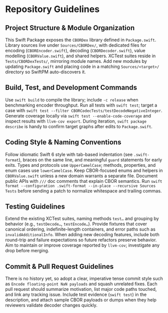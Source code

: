 # Repository Guidelines

## Project Structure & Module Organization
This Swift Package exposes the `CBORDex` library defined in `Package.swift`. Library sources live under `Sources/CBORDex/`, with dedicated files for encoding (`CBOREncoder.swift`), decoding (`CBORDecoder.swift`), value modelling (`CBORValue.swift`), and shared helpers. XCTest suites reside in `Tests/CBORDexTests/`, mirroring module names. Add new modules by updating `Package.swift` and placing code in a matching `Sources/<target>/` directory so SwiftPM auto-discovers it.

## Build, Test, and Development Commands
Use `swift build` to compile the library; include `-c release` when benchmarking encoder throughput. Run all tests with `swift test`; target a case with `swift test --filter CBORCodecTests/testDecodeNegativeInteger`. Generate coverage locally via `swift test --enable-code-coverage` and inspect results with `llvm-cov export`. During iteration, `swift package describe` is handy to confirm target graphs after edits to `Package.swift`.

## Coding Style & Naming Conventions
Follow idiomatic Swift 6 style with tab-based indentation (see `.swift-format`), braces on the same line, and meaningful `guard` statements for early exits. Types and protocols use `UpperCamelCase`; methods, properties, and enum cases use `lowerCamelCase`. Keep CBOR-focused enums and helpers in `CBORValue.swift` unless a new domain warrants a separate file. Document public APIs with `///` doc comments that explain CBOR semantics. Run `swift format --configuration .swift-format --in-place --recursive Sources Tests` before sending a patch to normalize whitespace and trailing commas.

## Testing Guidelines
Extend the existing XCTest suites, naming methods `test…` and grouping by behavior (e.g., `testDecode…`, `testEncode…`). Provide fixtures that cover canonical ordering, indefinite-length containers, and error paths such as `invalidAdditionalInfo`. When adding new decoding features, include both round-trip and failure expectations so future refactors preserve behavior. Aim to maintain or improve coverage reported by `llvm-cov`; investigate any drop before merging.

## Commit & Pull Request Guidelines
There is no history yet, so adopt a clear, imperative tense commit style such as `Encode floating-point NaN payloads` and squash unrelated fixes. Each pull request should summarize motivation, list major code paths touched, and link any tracking issue. Include test evidence (`swift test`) in the description, and attach sample CBOR payloads or dumps when they help reviewers validate decoder changes quickly.
